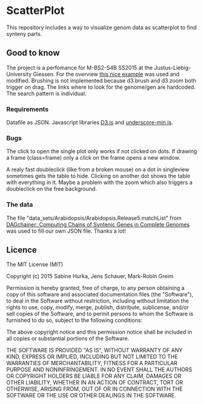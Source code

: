 # ScatterPlot
This repository includes a way to visualize genom data as scatterplot to find synteny parts.

## Good to know
The project is a perfomance for M-BS2-S4B SS2015 at the Justus-Liebig-University Giessen. For the overview [this nice example](http://bl.ocks.org/mbostock/3213173) was used and modified. Brushing is not implemented because d3.brush and d3.zoom both trigger on drag. The links where to look for the genome/gen are hardcoded. The search pattern is individual.

### Requirements
  Datafile as JSON. Javascript libraries [D3.js](http://d3js.org) and [underscore-min.js](http://underscorejs.org).
 
### Bugs
The click to open the single plot only works if not clicked on dots. If drawing a frame (class=frame) only a click on the frame opens a new window.

A realy fast doubleclick (like from a broken mouse) on a dot in singleview sometimes gets the table to hide. Clicking on another dot shows the table with everything in it. Maybe a problem with the zoom which also triggers a doubleclick on the free background.

### The data
The file "data_sets/Arabidopsis/Arabidopsis.Release5.matchList" from [DAGchainer: Computing Chains of Syntenic Genes in Complete Genomes](http://dagchainer.sourceforge.net/) was used to fill our own JSON file. Thanks a lot!

## Licence
The MIT License (MIT)

Copyright (c) 2015 Sabine Hurka, Jens Schauer, Mark-Robin Greim

Permission is hereby granted, free of charge, to any person obtaining a copy
of this software and associated documentation files (the "Software"), to deal
in the Software without restriction, including without limitation the rights
to use, copy, modify, merge, publish, distribute, sublicense, and/or sell
copies of the Software, and to permit persons to whom the Software is
furnished to do so, subject to the following conditions:

The above copyright notice and this permission notice shall be included in all
copies or substantial portions of the Software.

THE SOFTWARE IS PROVIDED "AS IS", WITHOUT WARRANTY OF ANY KIND, EXPRESS OR
IMPLIED, INCLUDING BUT NOT LIMITED TO THE WARRANTIES OF MERCHANTABILITY,
FITNESS FOR A PARTICULAR PURPOSE AND NONINFRINGEMENT. IN NO EVENT SHALL THE
AUTHORS OR COPYRIGHT HOLDERS BE LIABLE FOR ANY CLAIM, DAMAGES OR OTHER
LIABILITY, WHETHER IN AN ACTION OF CONTRACT, TORT OR OTHERWISE, ARISING FROM,
OUT OF OR IN CONNECTION WITH THE SOFTWARE OR THE USE OR OTHER DEALINGS IN THE
SOFTWARE.
